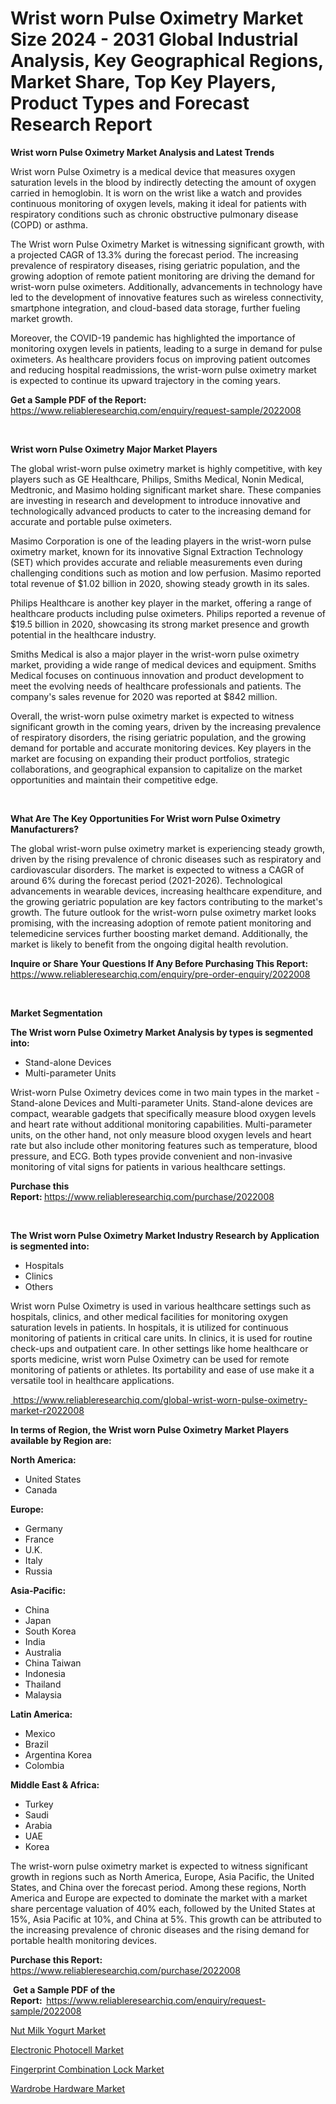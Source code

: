<p><h1>Wrist worn Pulse Oximetry Market Size 2024 - 2031 Global Industrial Analysis, Key Geographical Regions, Market Share, Top Key Players, Product Types and Forecast Research Report</h1></p><p><strong>Wrist worn Pulse Oximetry Market Analysis and Latest Trends</strong></p>
<p><p>Wrist worn Pulse Oximetry is a medical device that measures oxygen saturation levels in the blood by indirectly detecting the amount of oxygen carried in hemoglobin. It is worn on the wrist like a watch and provides continuous monitoring of oxygen levels, making it ideal for patients with respiratory conditions such as chronic obstructive pulmonary disease (COPD) or asthma.</p><p>The Wrist worn Pulse Oximetry Market is witnessing significant growth, with a projected CAGR of 13.3% during the forecast period. The increasing prevalence of respiratory diseases, rising geriatric population, and the growing adoption of remote patient monitoring are driving the demand for wrist-worn pulse oximeters. Additionally, advancements in technology have led to the development of innovative features such as wireless connectivity, smartphone integration, and cloud-based data storage, further fueling market growth.</p><p>Moreover, the COVID-19 pandemic has highlighted the importance of monitoring oxygen levels in patients, leading to a surge in demand for pulse oximeters. As healthcare providers focus on improving patient outcomes and reducing hospital readmissions, the wrist-worn pulse oximetry market is expected to continue its upward trajectory in the coming years.</p></p>
<p><strong>Get a Sample PDF of the Report:&nbsp;</strong> <a href="https://www.reliableresearchiq.com/enquiry/request-sample/2022008">https://www.reliableresearchiq.com/enquiry/request-sample/2022008</a></p>
<p>&nbsp;</p>
<p><strong>Wrist worn Pulse Oximetry Major Market Players</strong></p>
<p><p>The global wrist-worn pulse oximetry market is highly competitive, with key players such as GE Healthcare, Philips, Smiths Medical, Nonin Medical, Medtronic, and Masimo holding significant market share. These companies are investing in research and development to introduce innovative and technologically advanced products to cater to the increasing demand for accurate and portable pulse oximeters.</p><p>Masimo Corporation is one of the leading players in the wrist-worn pulse oximetry market, known for its innovative Signal Extraction Technology (SET) which provides accurate and reliable measurements even during challenging conditions such as motion and low perfusion. Masimo reported total revenue of $1.02 billion in 2020, showing steady growth in its sales.</p><p>Philips Healthcare is another key player in the market, offering a range of healthcare products including pulse oximeters. Philips reported a revenue of $19.5 billion in 2020, showcasing its strong market presence and growth potential in the healthcare industry.</p><p>Smiths Medical is also a major player in the wrist-worn pulse oximetry market, providing a wide range of medical devices and equipment. Smiths Medical focuses on continuous innovation and product development to meet the evolving needs of healthcare professionals and patients. The company's sales revenue for 2020 was reported at $842 million.</p><p>Overall, the wrist-worn pulse oximetry market is expected to witness significant growth in the coming years, driven by the increasing prevalence of respiratory disorders, the rising geriatric population, and the growing demand for portable and accurate monitoring devices. Key players in the market are focusing on expanding their product portfolios, strategic collaborations, and geographical expansion to capitalize on the market opportunities and maintain their competitive edge.</p></p>
<p>&nbsp;</p>
<p><strong>What Are The Key Opportunities For Wrist worn Pulse Oximetry Manufacturers?</strong></p>
<p><p>The global wrist-worn pulse oximetry market is experiencing steady growth, driven by the rising prevalence of chronic diseases such as respiratory and cardiovascular disorders. The market is expected to witness a CAGR of around 6% during the forecast period (2021-2026). Technological advancements in wearable devices, increasing healthcare expenditure, and the growing geriatric population are key factors contributing to the market's growth. The future outlook for the wrist-worn pulse oximetry market looks promising, with the increasing adoption of remote patient monitoring and telemedicine services further boosting market demand. Additionally, the market is likely to benefit from the ongoing digital health revolution.</p></p>
<p><strong>Inquire or Share Your Questions If Any Before Purchasing This Report:</strong> <a href="https://www.reliableresearchiq.com/enquiry/pre-order-enquiry/2022008">https://www.reliableresearchiq.com/enquiry/pre-order-enquiry/2022008</a></p>
<p>&nbsp;</p>
<p><strong>Market Segmentation</strong></p>
<p><strong>The Wrist worn Pulse Oximetry Market Analysis by types is segmented into:</strong></p>
<p><ul><li>Stand-alone Devices</li><li>Multi-parameter Units</li></ul></p>
<p><p>Wrist-worn Pulse Oximetry devices come in two main types in the market - Stand-alone Devices and Multi-parameter Units. Stand-alone devices are compact, wearable gadgets that specifically measure blood oxygen levels and heart rate without additional monitoring capabilities. Multi-parameter units, on the other hand, not only measure blood oxygen levels and heart rate but also include other monitoring features such as temperature, blood pressure, and ECG. Both types provide convenient and non-invasive monitoring of vital signs for patients in various healthcare settings.</p></p>
<p><strong>Purchase this Report:&nbsp;</strong><a href="https://www.reliableresearchiq.com/purchase/2022008">https://www.reliableresearchiq.com/purchase/2022008</a></p>
<p>&nbsp;</p>
<p><strong>The Wrist worn Pulse Oximetry Market Industry Research by Application is segmented into:</strong></p>
<p><ul><li>Hospitals</li><li>Clinics</li><li>Others</li></ul></p>
<p><p>Wrist worn Pulse Oximetry is used in various healthcare settings such as hospitals, clinics, and other medical facilities for monitoring oxygen saturation levels in patients. In hospitals, it is utilized for continuous monitoring of patients in critical care units. In clinics, it is used for routine check-ups and outpatient care. In other settings like home healthcare or sports medicine, wrist worn Pulse Oximetry can be used for remote monitoring of patients or athletes. Its portability and ease of use make it a versatile tool in healthcare applications.</p></p>
<p><a href="https://www.reliableresearchiq.com/global-wrist-worn-pulse-oximetry-market-r2022008">&nbsp;https://www.reliableresearchiq.com/global-wrist-worn-pulse-oximetry-market-r2022008</a></p>
<p><strong>In terms of Region, the Wrist worn Pulse Oximetry Market Players available by Region are:</strong></p>
<p>
    <p> <strong> North America: </strong>
        <ul>
            <li>United States</li>
            <li>Canada</li>
        </ul>
        </p> 
    <p> <strong> Europe: </strong>
        <ul>
            <li>Germany</li>
            <li>France</li>
            <li>U.K.</li>
            <li>Italy</li>
            <li>Russia</li>
        </ul>
        </p> 
    <p> <strong> Asia-Pacific: </strong>
        <ul>
            <li>China</li>
            <li>Japan</li>
            <li>South Korea</li>
            <li>India</li>
            <li>Australia</li>
            <li>China Taiwan</li>
            <li>Indonesia</li>
            <li>Thailand</li>
            <li>Malaysia</li>
        </ul>
        </p> 
    <p> <strong> Latin America: </strong>
        <ul>
            <li>Mexico</li>
            <li>Brazil</li>
            <li>Argentina Korea</li>
            <li>Colombia</li>
        </ul>
        </p> 
    <p> <strong> Middle East & Africa: </strong>
        <ul>
            <li>Turkey</li>
            <li>Saudi</li>
            <li>Arabia</li>
            <li>UAE</li>
            <li>Korea</li>
        </ul>
    </p>
    </p>
<p><p>The wrist-worn pulse oximetry market is expected to witness significant growth in regions such as North America, Europe, Asia Pacific, the United States, and China over the forecast period. Among these regions, North America and Europe are expected to dominate the market with a market share percentage valuation of 40% each, followed by the United States at 15%, Asia Pacific at 10%, and China at 5%. This growth can be attributed to the increasing prevalence of chronic diseases and the rising demand for portable health monitoring devices.</p></p>
<p><strong>Purchase this Report: </strong><a href="https://www.reliableresearchiq.com/purchase/2022008">https://www.reliableresearchiq.com/purchase/2022008</a></p>
<p>&nbsp;<strong>Get a Sample PDF of the Report:&nbsp;&nbsp;</strong><a href="https://www.reliableresearchiq.com/enquiry/request-sample/2022008">https://www.reliableresearchiq.com/enquiry/request-sample/2022008</a></p>
<p><strong></strong></p>
<p><p><a href="https://github.com/ayamsauke86/Market-Research-Report-List-1/blob/main/nut-milk-yogurt-market.md">Nut Milk Yogurt Market</a></p><p><a href="https://medium.com/@joanne.harris67856/global-electronic-photocell-market-exploring-market-share-market-trends-and-future-growth-f49f96c443d7">Electronic Photocell Market</a></p><p><a href="https://medium.com/@sean.peake0978/fingerprint-combination-lock-market-report-by-product-type-optical-scanner-ultrasound-end-use-780d3630e0d6">Fingerprint Combination Lock Market</a></p><p><a href="https://github.com/lnamivez37/Market-Research-Report-List-1/blob/main/wardrobe-hardware-market.md">Wardrobe Hardware Market</a></p></p>